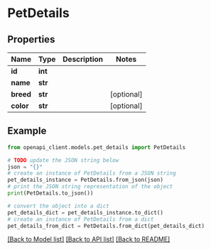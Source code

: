 # PetDetails


## Properties

Name | Type | Description | Notes
------------ | ------------- | ------------- | -------------
**id** | **int** |  | 
**name** | **str** |  | 
**breed** | **str** |  | [optional] 
**color** | **str** |  | [optional] 

## Example

```python
from openapi_client.models.pet_details import PetDetails

# TODO update the JSON string below
json = "{}"
# create an instance of PetDetails from a JSON string
pet_details_instance = PetDetails.from_json(json)
# print the JSON string representation of the object
print(PetDetails.to_json())

# convert the object into a dict
pet_details_dict = pet_details_instance.to_dict()
# create an instance of PetDetails from a dict
pet_details_from_dict = PetDetails.from_dict(pet_details_dict)
```
[[Back to Model list]](../README.md#documentation-for-models) [[Back to API list]](../README.md#documentation-for-api-endpoints) [[Back to README]](../README.md)


